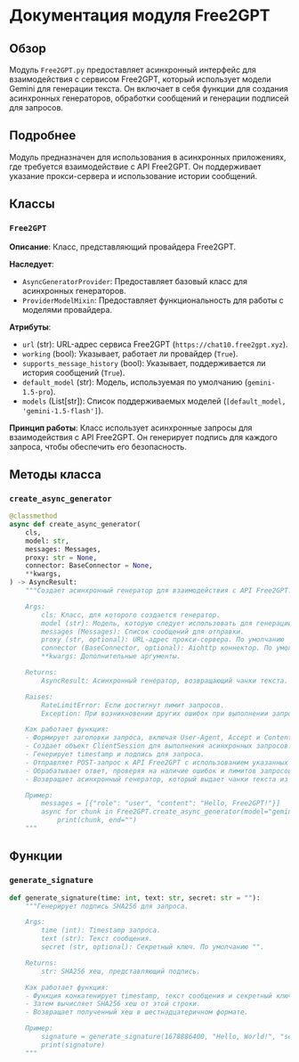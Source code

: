# Документация модуля Free2GPT

## Обзор

Модуль `Free2GPT.py` предоставляет асинхронный интерфейс для взаимодействия с сервисом Free2GPT, который использует модели Gemini для генерации текста. Он включает в себя функции для создания асинхронных генераторов, обработки сообщений и генерации подписей для запросов.

## Подробнее

Модуль предназначен для использования в асинхронных приложениях, где требуется взаимодействие с API Free2GPT. Он поддерживает указание прокси-сервера и использование истории сообщений.

## Классы

### `Free2GPT`

**Описание**: Класс, представляющий провайдера Free2GPT.

**Наследует**:
- `AsyncGeneratorProvider`: Предоставляет базовый класс для асинхронных генераторов.
- `ProviderModelMixin`: Предоставляет функциональность для работы с моделями провайдера.

**Атрибуты**:
- `url` (str): URL-адрес сервиса Free2GPT (`https://chat10.free2gpt.xyz`).
- `working` (bool): Указывает, работает ли провайдер (`True`).
- `supports_message_history` (bool): Указывает, поддерживается ли история сообщений (`True`).
- `default_model` (str): Модель, используемая по умолчанию (`gemini-1.5-pro`).
- `models` (List[str]): Список поддерживаемых моделей (`[default_model, 'gemini-1.5-flash']`).

**Принцип работы**:
Класс использует асинхронные запросы для взаимодействия с API Free2GPT. Он генерирует подпись для каждого запроса, чтобы обеспечить его безопасность.

## Методы класса

### `create_async_generator`

```python
@classmethod
async def create_async_generator(
    cls,
    model: str,
    messages: Messages,
    proxy: str = None,
    connector: BaseConnector = None,
    **kwargs,
) -> AsyncResult:
    """Создает асинхронный генератор для взаимодействия с API Free2GPT.

    Args:
        cls: Класс, для которого создается генератор.
        model (str): Модель, которую следует использовать для генерации.
        messages (Messages): Список сообщений для отправки.
        proxy (str, optional): URL-адрес прокси-сервера. По умолчанию `None`.
        connector (BaseConnector, optional): Aiohttp коннектор. По умолчанию `None`.
        **kwargs: Дополнительные аргументы.

    Returns:
        AsyncResult: Асинхронный генератор, возвращающий чанки текста.

    Raises:
        RateLimitError: Если достигнут лимит запросов.
        Exception: При возникновении других ошибок при выполнении запроса.

    Как работает функция:
    - Формирует заголовки запроса, включая User-Agent, Accept и Content-Type.
    - Создает объект ClientSession для выполнения асинхронных запросов.
    - Генерирует timestamp и подпись для запроса.
    - Отправляет POST-запрос к API Free2GPT с использованием указанных данных.
    - Обрабатывает ответ, проверяя на наличие ошибок и лимитов запросов.
    - Возвращает асинхронный генератор, который выдает чанки текста из ответа.

    Пример:
        messages = [{"role": "user", "content": "Hello, Free2GPT!"}]
        async for chunk in Free2GPT.create_async_generator(model="gemini-1.5-pro", messages=messages):
            print(chunk, end="")
    """
```

## Функции

### `generate_signature`

```python
def generate_signature(time: int, text: str, secret: str = ""):
    """Генерирует подпись SHA256 для запроса.

    Args:
        time (int): Timestamp запроса.
        text (str): Текст сообщения.
        secret (str, optional): Секретный ключ. По умолчанию "".

    Returns:
        str: SHA256 хеш, представляющий подпись.

    Как работает функция:
    - Функция конкатенирует timestamp, текст сообщения и секретный ключ в одну строку.
    - Затем вычисляет SHA256 хеш от этой строки.
    - Возвращает полученный хеш в шестнадцатеричном формате.

    Пример:
        signature = generate_signature(1678886400, "Hello, World!", "secret")
        print(signature)
    """
```